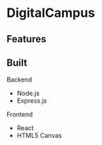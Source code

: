 # DigitalCampus


## Features

## Built
Backend
- Node.js
- Express.js

Frontend
- React
- HTML5 Canvas
